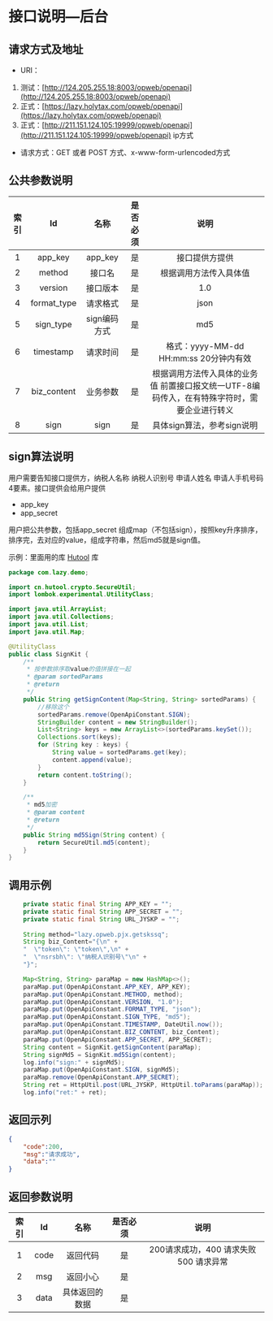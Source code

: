 # 接口说明—后台
## 请求方式及地址
 - URI：
1. 测试：[http://124.205.255.18:8003/opweb/openapi](http://124.205.255.18:8003/opweb/openapi)
2. 正式：[https://lazy.holytax.com/opweb/openapi](https://lazy.holytax.com/opweb/openapi)
3. 正式：[http://211.151.124.105:19999/opweb/openapi](http://211.151.124.105:19999/opweb/openapi)  ip方式

 - 请求方式：GET 或者 POST 方式、x-www-form-urlencoded方式

## 公共参数说明
| 索引 |     Id      |     名称     | 是否必须 |                             说明                             |
| :--: | :---------: | :----------: | :------: | :----------------------------------------------------------: |
|  1   |   app_key   |   app_key    |    是    |                        接口提供方提供                        |
|  2   |   method    |    接口名    |    是    |                    根据调用方法传入具体值                    |
|  3   |   version   |   接口版本   |    是    |                             1.0                              |
|  4   | format_type |   请求格式   |    是    |                             json                             |
|  5   |  sign_type  | sign编码方式 |    是    |                             md5                              |
|  6   |  timestamp  |   请求时间   |    是    |            格式：yyyy-MM-dd HH:mm:ss 20分钟内有效            |
|  7   | biz_content |   业务参数   |    是    | 根据调用方法传入具体的业务值  前置接口报文统一UTF-8编码传入，在有特殊字符时，需要企业进行转义 |
|  8   |    sign     |     sign     |    是    |                  具体sign算法，参考sign说明                  |

## sign算法说明
用户需要告知接口提供方，纳税人名称 纳税人识别号 申请人姓名 申请人手机号码4要素。接口提供会给用户提供
 - app_key
 - app_secret 

用户把公共参数，包括app_secret 组成map（不包括sign），按照key升序排序，排序完，去对应的value，组成字符串，然后md5就是sign值。

示例：里面用的库 [Hutool](https://www.hutool.cn/docs/) 库

```java
package com.lazy.demo;

import cn.hutool.crypto.SecureUtil;
import lombok.experimental.UtilityClass;

import java.util.ArrayList;
import java.util.Collections;
import java.util.List;
import java.util.Map;

@UtilityClass
public class SignKit {
    /**
     * 按参数排序取value的值拼接在一起
     * @param sortedParams
     * @return
     */
    public String getSignContent(Map<String, String> sortedParams) {
        //移除这个
        sortedParams.remove(OpenApiConstant.SIGN);
        StringBuilder content = new StringBuilder();
        List<String> keys = new ArrayList<>(sortedParams.keySet());
        Collections.sort(keys);
        for (String key : keys) {
            String value = sortedParams.get(key);
            content.append(value);
        }
        return content.toString();
    }

    /**
     * md5加密
     * @param content
     * @return
     */
    public String md5Sign(String content) {
        return SecureUtil.md5(content);
    }  
}
```

## 调用示例
```java
	private static final String APP_KEY = "";
    private static final String APP_SECRET = "";
    private static final String URL_JYSKP = "";
    
	String method="lazy.opweb.pjx.getskssq";
	String biz_Content="{\n" +
	"  \"token\": \"token\",\n" +
	"  \"nsrsbh\": \"纳税人识别号\"\n" +
	"}";

	Map<String, String> paraMap = new HashMap<>();
    paraMap.put(OpenApiConstant.APP_KEY, APP_KEY);
    paraMap.put(OpenApiConstant.METHOD, method);
    paraMap.put(OpenApiConstant.VERSION, "1.0");
    paraMap.put(OpenApiConstant.FORMAT_TYPE, "json");
    paraMap.put(OpenApiConstant.SIGN_TYPE, "md5");
    paraMap.put(OpenApiConstant.TIMESTAMP, DateUtil.now());
    paraMap.put(OpenApiConstant.BIZ_CONTENT, biz_Content);
    paraMap.put(OpenApiConstant.APP_SECRET, APP_SECRET);
    String content = SignKit.getSignContent(paraMap);
    String signMd5 = SignKit.md5Sign(content);
    log.info("sign:" + signMd5);
    paraMap.put(OpenApiConstant.SIGN, signMd5);
    paraMap.remove(OpenApiConstant.APP_SECRET);
    String ret = HttpUtil.post(URL_JYSKP, HttpUtil.toParams(paraMap));
    log.info("ret:" + ret);
```

## 返回示列
```json
{
	"code":200,
	"msg":"请求成功",
	"data":""
}
```

## 返回参数说明

| 索引 |  Id  |      名称      | 是否必须 |                  说明                  |
| :--: | :--: | :------------: | :------: | :------------------------------------: |
|  1   | code |    返回代码    |    是    | 200请求成功，400 请求失败 500 请求异常 |
|  2   | msg  |    返回小心    |    是    |                                        |
|  3   | data | 具体返回的数据 |    是    |                                        |